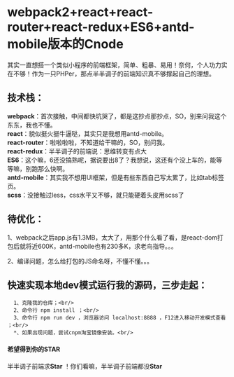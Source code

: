 # webpack2+react+react-router+react-redux+ES6+antd-mobile版本的Cnode
  其实一直想搭一个类似小程序的前端框架，简单、粗暴、易用！奈何，个人功力实在不够！作为一只PHPer，那点半半调子的前端知识真不够撑起自己的理想。
  
技术栈：
----------------

  <b>webpack</b>：首次接触，中间都快坑哭了，都是这抄点那抄点，SO，别来问我这个东东，我也不懂。<br/>
  <b>react</b>：貌似挺火挺牛逼哒，其实只是我想用antd-mobile。<br/>
  <b>react-router</b>：啦啦啦啦，不知道给干嘛的，SO，别问我。<br/>
  <b>react-redux</b>：半半调子的前端说：思维转变有点大<br/>
  <b>ES6</b>：这个嘛，6还没搞熟呢，据说要出8了？我想说，这还有个没上车的，能等等嘛，别跑那么快啊。<br/>
  <b>antd-mobile</b>：其实我不想用UI框架，但是有些东西自己写太累了，比如tab标签页。<br/>
  <b>scss</b>：没接触过less，css水平又不够，就只能硬着头皮用scss了<br/>
  
待优化：
--------------
  
  1、webpack之后app.js有1.3MB，太大了，用那个什么看了看，是react-dom打包后就将近600K，antd-mobile也有230多K，求老鸟指导。。。<br/>
  
  2、编译问题，怎么给打包的JS命名呀，不懂不懂。。。<br/>
  
快速实现本地dev模式运行我的源码，三步走起：
--------------
      1、克隆我的仓库；<br/>
      2、命令行 npm install ；<br/>
      3、命令行 npm run dev ，浏览器访问 localhost:8888 ，F12进入移动开发模式查看 ；<br/>
      *、如果出现问题，尝试cnpm淘宝镜像安装。<br/>

#### 希望得到你的STAR
半半调子前端求<b>Star</b> ！你们看嘛，半半调子前端都没<b>Star</b>
